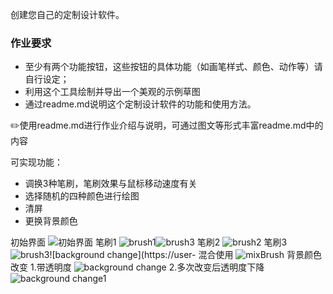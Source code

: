 创建您自己的定制设计软件。

### 作业要求

- 至少有两个功能按钮，这些按钮的具体功能（如画笔样式、颜色、动作等）请自行设定；
- 利用这个工具绘制并导出一个美观的示例草图
- 通过readme.md说明这个定制设计软件的功能和使用方法。

✏️使用readme.md进行作业介绍与说明，可通过图文等形式丰富readme.md中的内容

可实现功能：
- 调换3种笔刷，笔刷效果与鼠标移动速度有关
- 选择随机的四种颜色进行绘图
- 清屏
- 更换背景颜色

初始界面
![初始界面](https://user-images.githubusercontent.com/90942805/138600426-78e44f0e-df56-4c30-9abd-385eea9e737b.png)
笔刷1
![brush1](https://user-images.githubusercontent.com/90942805/138600432-88cad420-cc99-491e-8b87-6e6ec5d16a01.png)![brush3](https://user-images.githubusercontent.com/90942805/138600437-a3bf22e3-875a-49d5-b89e-e001a013c7e4.png)
笔刷2
![brush2](https://user-images.githubusercontent.com/90942805/138600435-5460f2d3-c14e-4e39-a078-6b21c5f66fbc.png)
笔刷3
![brush3](https://user-images.githubusercontent.com/90942805/138600477-4fb2b640-4806-496c-81d1-f18c523f1857.png)![background change](https://user-
混合使用
![mixBrush](https://user-images.githubusercontent.com/90942805/138600507-15d19062-6fbd-4a13-a61a-2b0859701f6d.png)
背景颜色改变
1.带透明度
![background change](https://user-images.githubusercontent.com/90942805/138600532-eb0be1df-d435-42f1-81dd-e5c1d2ad4360.png)
2.多次改变后透明度下降
![background change1](https://user-images.githubusercontent.com/90942805/138600548-01668fff-fc07-4714-80c9-d44a015db280.png)

